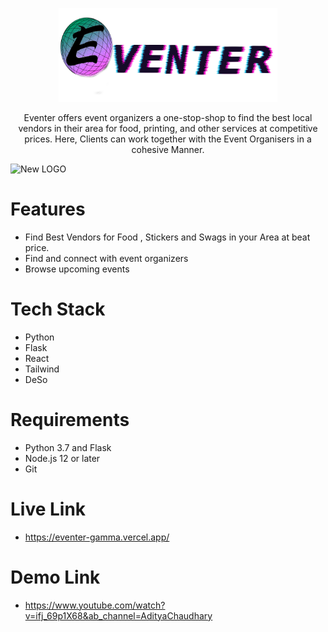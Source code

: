 <p align="center" >
  <img width="350" height="150" src="https://github.com/ItsAditya-xyz/eventer/blob/main/frontend/src/assets/logo.png">
</p>
<p align="center">
Eventer offers event organizers a one-stop-shop to find the best local vendors in their area for food, printing, and other services at competitive prices. Here, Clients can work together with the Event Organisers in a cohesive Manner.
</p>

![New LOGO ](https://github.com/ItsAditya-xyz/eventer/blob/fe3b50adc092f72a1648e379945d57386a423290/frontend/src/assets/Screenshot%202023-03-26%20at%202.21.52%20PM.png)


# Features
- Find Best Vendors for Food , Stickers and Swags in your Area at beat price.
- Find and connect with event organizers
- Browse upcoming events

# Tech Stack
- Python
- Flask
- React
- Tailwind
- DeSo

# Requirements
- Python 3.7 and Flask
- Node.js 12 or later
- Git

# Live Link
- https://eventer-gamma.vercel.app/

# Demo Link
- https://www.youtube.com/watch?v=ifj_69p1X68&ab_channel=AdityaChaudhary









